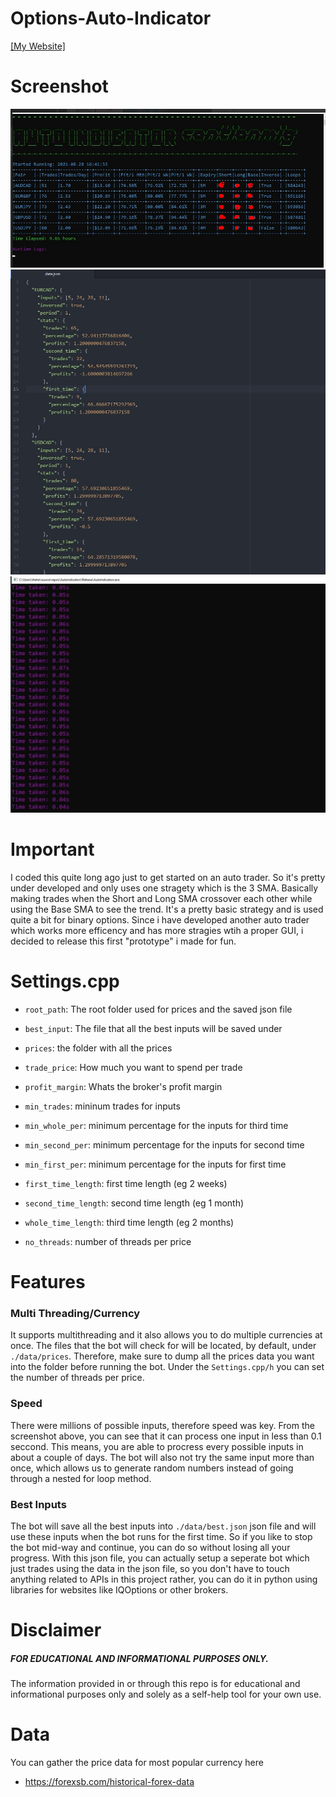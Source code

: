 # Options-Auto-Indicator
[[My Website]](https://mitsuzi.xyz/)

# Screenshot
![ScreenShot](https://github.com/ContionMig/Options-Auto-Indicator/blob/main/docs/demo.png)
![ScreenShot2](https://github.com/ContionMig/Options-Auto-Indicator/blob/main/docs/output.jpg)
![ScreenShot3](https://github.com/ContionMig/Options-Auto-Indicator/blob/main/docs/time.jpg)

# Important
I coded this quite long ago just to get started on an auto trader. So it's pretty under developed and only uses one stragety which is the 3 SMA. Basically making trades when the Short and Long SMA crossover each other while using the Base SMA to see the trend. It's a pretty basic strategy and is used quite a bit for binary options. Since i have developed another auto trader which works more efficency and has more stragies wtih a proper GUI, i decided to release this first "prototype" i made for fun. 

# Settings.cpp
- `root_path`: The root folder used for prices and the saved json file
- `best_input`: The file that all the best inputs will be saved under
- `prices`: the folder with all the prices

- `trade_price`: How much you want to spend per trade
- `profit_margin`: Whats the broker's profit margin

- `min_trades`: mininum trades for inputs
- `min_whole_per`: minimum percentage for the inputs for third time
- `min_second_per`: minimum percentage for the inputs for second time
- `min_first_per`: minimum percentage for the inputs for first time

- `first_time_length`: first time length (eg 2 weeks)
- `second_time_length`: second time length (eg 1 month)
- `whole_time_length`: third time length (eg 2 months)

- `no_threads`: number of threads per price

# Features

### Multi Threading/Currency
It supports multithreading and it also allows you to do multiple currencies at once. The files that the bot will check for will be located, by default, under ```./data/prices```. Therefore, make sure to dump all the prices data you want into the folder before running the bot. Under the ```Settings.cpp/h``` you can set the number of threads per price. 

### Speed
There were millions of possible inputs, therefore speed was key. From the screenshot above, you can see that it can process one input in less than 0.1 seccond. This means, you are able to procress every possible inputs in about a couple of days. The bot will also not try the same input more than once, which allows us to generate random numbers instead of going through a nested for loop method. 

### Best Inputs
The bot will save all the best inputs into ```./data/best.json``` json file and will use these inputs when the bot runs for the first time. So if you like to stop the bot mid-way and continue, you can do so without losing all your progress. With this json file, you can actually setup a seperate bot which just trades using the data in the json file, so you don't have to touch anything related to APIs in this project rather, you can do it in python using libraries for websites like IQOptions or other brokers.

# Disclaimer
##### FOR EDUCATIONAL AND INFORMATIONAL PURPOSES ONLY.
The information provided in or through this repo is for educational and informational purposes only and solely as a self-help tool for your own use.

# Data
You can gather the price data for most popular currency here
- https://forexsb.com/historical-forex-data
